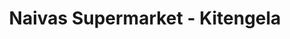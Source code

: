 ---
title: "Naivas Supermarket - Kitengela"
url: /athi-river/naivas-supermarket-kitengela/
shop: Supermarkt
---